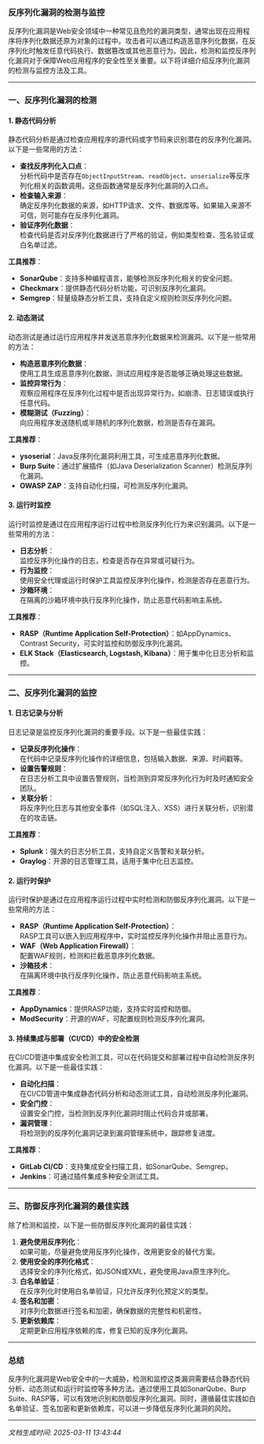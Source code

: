 ### 反序列化漏洞的检测与监控

反序列化漏洞是Web安全领域中一种常见且危险的漏洞类型，通常出现在应用程序将序列化数据还原为对象的过程中。攻击者可以通过构造恶意序列化数据，在反序列化时触发任意代码执行、数据篡改或其他恶意行为。因此，检测和监控反序列化漏洞对于保障Web应用程序的安全性至关重要。以下将详细介绍反序列化漏洞的检测与监控方法及工具。

---

### 一、反序列化漏洞的检测

#### 1. **静态代码分析**
静态代码分析是通过检查应用程序的源代码或字节码来识别潜在的反序列化漏洞。以下是一些常用的方法：
- **查找反序列化入口点**：  
  分析代码中是否存在`ObjectInputStream`、`readObject`、`unserialize`等反序列化相关的函数调用。这些函数通常是反序列化漏洞的入口点。
- **检查输入来源**：  
  确定反序列化数据的来源，如HTTP请求、文件、数据库等。如果输入来源不可信，则可能存在反序列化漏洞。
- **验证序列化数据**：  
  检查代码是否对反序列化数据进行了严格的验证，例如类型检查、签名验证或白名单过滤。

**工具推荐**：
- **SonarQube**：支持多种编程语言，能够检测反序列化相关的安全问题。
- **Checkmarx**：提供静态代码分析功能，可识别反序列化漏洞。
- **Semgrep**：轻量级静态分析工具，支持自定义规则检测反序列化问题。

#### 2. **动态测试**
动态测试是通过运行应用程序并发送恶意序列化数据来检测漏洞。以下是一些常用的方法：
- **构造恶意序列化数据**：  
  使用工具生成恶意序列化数据，测试应用程序是否能够正确处理这些数据。
- **监控异常行为**：  
  观察应用程序在反序列化过程中是否出现异常行为，如崩溃、日志错误或执行任意代码。
- **模糊测试（Fuzzing）**：  
  向应用程序发送随机或半随机的序列化数据，检测是否存在漏洞。

**工具推荐**：
- **ysoserial**：Java反序列化漏洞利用工具，可生成恶意序列化数据。
- **Burp Suite**：通过扩展插件（如Java Deserialization Scanner）检测反序列化漏洞。
- **OWASP ZAP**：支持自动化扫描，可检测反序列化漏洞。

#### 3. **运行时监控**
运行时监控是通过在应用程序运行过程中检测反序列化行为来识别漏洞。以下是一些常用的方法：
- **日志分析**：  
  监控反序列化操作的日志，检查是否存在异常或可疑行为。
- **行为监控**：  
  使用安全代理或运行时保护工具监控反序列化操作，检测是否存在恶意行为。
- **沙箱环境**：  
  在隔离的沙箱环境中执行反序列化操作，防止恶意代码影响主系统。

**工具推荐**：
- **RASP（Runtime Application Self-Protection）**：如AppDynamics、Contrast Security，可实时监控和防御反序列化漏洞。
- **ELK Stack（Elasticsearch, Logstash, Kibana）**：用于集中化日志分析和监控。

---

### 二、反序列化漏洞的监控

#### 1. **日志记录与分析**
日志记录是监控反序列化漏洞的重要手段。以下是一些最佳实践：
- **记录反序列化操作**：  
  在代码中记录反序列化操作的详细信息，包括输入数据、来源、时间戳等。
- **设置告警规则**：  
  在日志分析工具中设置告警规则，当检测到异常反序列化行为时及时通知安全团队。
- **关联分析**：  
  将反序列化日志与其他安全事件（如SQL注入、XSS）进行关联分析，识别潜在的攻击链。

**工具推荐**：
- **Splunk**：强大的日志分析工具，支持自定义告警和关联分析。
- **Graylog**：开源的日志管理工具，适用于集中化日志监控。

#### 2. **运行时保护**
运行时保护是通过在应用程序运行过程中实时检测和防御反序列化漏洞。以下是一些常用的方法：
- **RASP（Runtime Application Self-Protection）**：  
  RASP工具可以嵌入到应用程序中，实时监控反序列化操作并阻止恶意行为。
- **WAF（Web Application Firewall）**：  
  配置WAF规则，检测和拦截恶意序列化数据。
- **沙箱技术**：  
  在隔离环境中执行反序列化操作，防止恶意代码影响主系统。

**工具推荐**：
- **AppDynamics**：提供RASP功能，支持实时监控和防御。
- **ModSecurity**：开源的WAF，可配置规则检测反序列化漏洞。

#### 3. **持续集成与部署（CI/CD）中的安全检测**
在CI/CD管道中集成安全检测工具，可以在代码提交和部署过程中自动检测反序列化漏洞。以下是一些最佳实践：
- **自动化扫描**：  
  在CI/CD管道中集成静态代码分析和动态测试工具，自动检测反序列化漏洞。
- **安全门控**：  
  设置安全门控，当检测到反序列化漏洞时阻止代码合并或部署。
- **漏洞管理**：  
  将检测到的反序列化漏洞记录到漏洞管理系统中，跟踪修复进度。

**工具推荐**：
- **GitLab CI/CD**：支持集成安全扫描工具，如SonarQube、Semgrep。
- **Jenkins**：可通过插件集成多种安全测试工具。

---

### 三、防御反序列化漏洞的最佳实践

除了检测和监控，以下是一些防御反序列化漏洞的最佳实践：
1. **避免使用反序列化**：  
   如果可能，尽量避免使用反序列化操作，改用更安全的替代方案。
2. **使用安全的序列化格式**：  
   选择安全的序列化格式，如JSON或XML，避免使用Java原生序列化。
3. **白名单验证**：  
   在反序列化时使用白名单验证，只允许反序列化预定义的类型。
4. **签名和加密**：  
   对序列化数据进行签名和加密，确保数据的完整性和机密性。
5. **更新依赖库**：  
   定期更新应用程序依赖的库，修复已知的反序列化漏洞。

---

### 总结

反序列化漏洞是Web安全中的一大威胁，检测和监控这类漏洞需要结合静态代码分析、动态测试和运行时监控等多种方法。通过使用工具如SonarQube、Burp Suite、RASP等，可以有效地识别和防御反序列化漏洞。同时，遵循最佳实践如白名单验证、签名加密和更新依赖库，可以进一步降低反序列化漏洞的风险。

---

*文档生成时间: 2025-03-11 13:43:44*






















